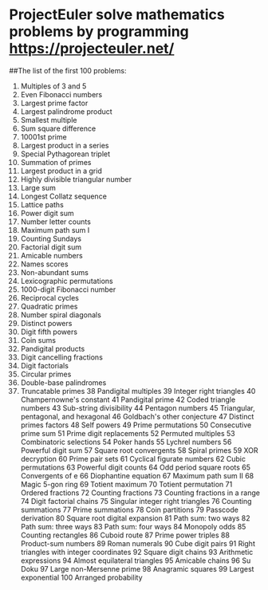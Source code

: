 # ProjectEuler solve mathematics problems by programming https://projecteuler.net/
##The list of the first 100 problems:
1. Multiples of 3 and 5
2. Even Fibonacci numbers
3. Largest prime factor
4. Largest palindrome product
5. Smallest multiple
6. Sum square difference
7. 10001st prime
8. Largest product in a series
9. Special Pythagorean triplet
10. Summation of primes
11. Largest product in a grid
12. Highly divisible triangular number
13. Large sum
14. Longest Collatz sequence
15. Lattice paths
16. Power digit sum
17. Number letter counts
18. Maximum path sum I
19. Counting Sundays
20. Factorial digit sum
21. Amicable numbers
22. Names scores
23. Non-abundant sums
24. Lexicographic permutations
25. 1000-digit Fibonacci number
26. Reciprocal cycles
27. Quadratic primes
28. Number spiral diagonals
29. Distinct powers
30. Digit fifth powers
31. Coin sums
32. Pandigital products
33. Digit cancelling fractions
34. Digit factorials
35. Circular primes
36. Double-base palindromes
37. Truncatable primes 38 Pandigital multiples 39 Integer right triangles 40 Champernowne's constant 41 Pandigital prime 42 Coded triangle numbers 43 Sub-string divisibility 44 Pentagon numbers 45 Triangular, pentagonal, and hexagonal 46 Goldbach's other conjecture 47 Distinct primes factors 48 Self powers 49 Prime permutations 50 Consecutive prime sum 51 Prime digit replacements 52 Permuted multiples 53 Combinatoric selections 54 Poker hands 55 Lychrel numbers 56 Powerful digit sum 57 Square root convergents 58 Spiral primes 59 XOR decryption 60 Prime pair sets 61 Cyclical figurate numbers 62 Cubic permutations 63 Powerful digit counts 64 Odd period square roots 65 Convergents of e 66 Diophantine equation 67 Maximum path sum II 68 Magic 5-gon ring 69 Totient maximum 70 Totient permutation 71 Ordered fractions 72 Counting fractions 73 Counting fractions in a range 74 Digit factorial chains 75 Singular integer right triangles 76 Counting summations 77 Prime summations 78 Coin partitions 79 Passcode derivation 80 Square root digital expansion 81 Path sum: two ways 82 Path sum: three ways 83 Path sum: four ways 84 Monopoly odds 85 Counting rectangles 86 Cuboid route 87 Prime power triples 88 Product-sum numbers 89 Roman numerals 90 Cube digit pairs 91 Right triangles with integer coordinates 92 Square digit chains 93 Arithmetic expressions 94 Almost equilateral triangles 95 Amicable chains 96 Su Doku 97 Large non-Mersenne prime 98 Anagramic squares 99 Largest exponential 100 Arranged probability
